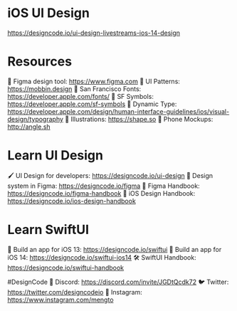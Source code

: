 # iOS UI Design
https://designcode.io/ui-design-livestreams-ios-14-design

# Resources
🎨 Figma design tool: https://www.figma.com
🌼 UI Patterns: https://mobbin.design
📱 San Francisco Fonts: https://developer.apple.com/fonts/
📱 SF Symbols: https://developer.apple.com/sf-symbols
📱 Dynamic Type: https://developer.apple.com/design/human-interface-guidelines/ios/visual-design/typography
🍔 Illustrations: https://shape.so
🤳 Phone Mockups: http://angle.sh

# Learn UI Design
🖌 UI Design for developers: https://designcode.io/ui-design
🌈 Design system in Figma: https://designcode.io/figma
🎨 Figma Handbook: https://designcode.io/figma-handbook
📱 iOS Design Handbook: https://designcode.io/ios-design-handbook

# Learn SwiftUI
📱 Build an app for iOS 13: https://designcode.io/swiftui
📱 Build an app for iOS 14: https://designcode.io/swiftui-ios14
🛠 SwiftUI Handbook: https://designcode.io/swiftui-handbook

#DesignCode
💬 Discord: https://discord.com/invite/JGDtQcdk72
🐦 Twitter: https://twitter.com/designcodeio
📸 Instagram: https://www.instagram.com/mengto

